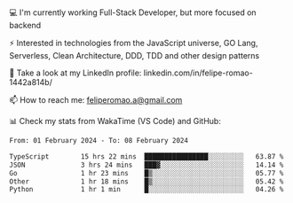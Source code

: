 💻 I'm currently working Full-Stack Developer, but more focused on backend

⚡ Interested in technologies from the JavaScript universe, GO Lang, Serverless, Clean Architecture, DDD, TDD and other design patterns

👥 Take a look at my LinkedIn profile: linkedin.com/in/felipe-romao-1442a814b/

📫 How to reach me: feliperomao.a@gmail.com

📊 Check my stats from WakaTime (VS Code) and GitHub:

<!--START_SECTION:waka-->

```txt
From: 01 February 2024 - To: 08 February 2024

TypeScript        15 hrs 22 mins  ████████████████░░░░░░░░░   63.87 %
JSON              3 hrs 24 mins   ███▓░░░░░░░░░░░░░░░░░░░░░   14.14 %
Go                1 hr 23 mins    █▒░░░░░░░░░░░░░░░░░░░░░░░   05.77 %
Other             1 hr 18 mins    █▒░░░░░░░░░░░░░░░░░░░░░░░   05.42 %
Python            1 hr 1 min      █░░░░░░░░░░░░░░░░░░░░░░░░   04.26 %
```

<!--END_SECTION:waka-->

